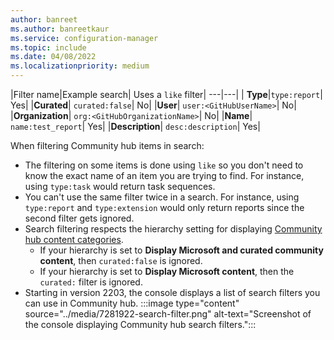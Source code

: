 ```yaml
---
author: banreet
ms.author: banreetkaur
ms.service: configuration-manager
ms.topic: include
ms.date: 04/08/2022
ms.localizationpriority: medium
---
```

<!--This file is shared by the community-hub and community-hub-extensions.md files for 8516139. H2s/H3s are driven by the article-->

|Filter name|Example search| Uses a `like` filter|
---|---|
| **Type**|`type:report`| Yes|
|**Curated**| `curated:false`| No|
|**User**| `user:<GitHubUserName>`| No|
|**Organization**| `org:<GitHubOrganizationName>`| No|
|**Name**| `name:test_report`| Yes|
|**Description**| `desc:description`| Yes|

When filtering Community hub items in search:
- The filtering on some items is done using `like` so you don't need to know the exact name of an item you are trying to find. For instance, using `type:task` would return task sequences.
- You can't use the same filter twice in a search. For instance, using `type:report` and `type:extension` would only return reports since the second filter gets ignored.
- Search filtering respects the hierarchy setting for displaying [Community hub content categories](../community-hub.md#bkmk_category).
  - If your hierarchy is set to **Display Microsoft and curated community content**, then `curated:false` is ignored.
  - If your hierarchy is set to **Display Microsoft content**, then the `curated:` filter is ignored.
- Starting in version 2203, the console displays a list of search filters you can use in Community hub.
   :::image type="content" source="../media/7281922-search-filter.png" alt-text="Screenshot of the console displaying Community hub search filters.":::
